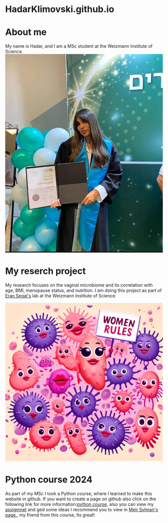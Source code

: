 # HadarKlimovski.github.io

# About me
My name is Hadar, and I am a MSc student at the Weizmann Institute of Science.
![](me.jpg)

# My reserch project
My research focuses on the vaginal microbiome and its correlation with age, BMI, menopause status, and nutrition.
I am doing this project as part of [Eran Segal's](https://www.weizmann.ac.il/math/segal/) lab at the Weizmann Institute of Science. 

![](microbiom.jpg)

# Python course 2024
As part of my MSc I took a Python course, where I learned to make this website in github.
If you want to create a page on github also click on the following link for more information:[python course](/python), also you can view my [assigmnet](https://github.com/HadarKlimovski/HadarsAssignments/tree/main/day02) and ged some ideas 
I recommend you to view in [Meir Sylman's page ](https://meirsylman.github.io/), my friend from this course, Its great!

